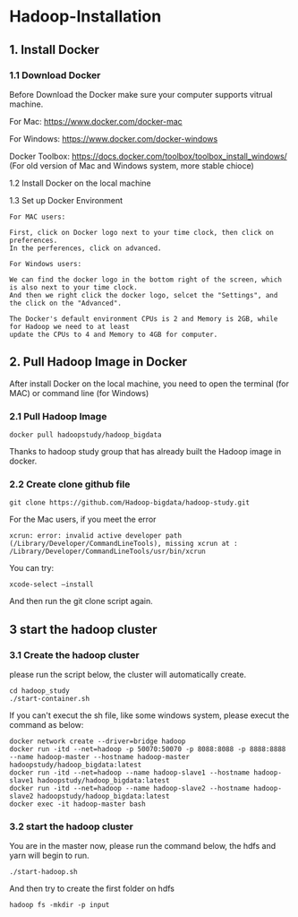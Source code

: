 # Hadoop-Installation

## 1. Install Docker

### 1.1 Download Docker 
	
Before Download the Docker make sure your computer supports vitrual machine.

For Mac: https://www.docker.com/docker-mac
	
For Windows: https://www.docker.com/docker-windows

Docker Toolbox: https://docs.docker.com/toolbox/toolbox_install_windows/
(For old version of Mac and Windows system, more stable chioce)
	
	
 1.2 Install Docker on the local machine
	
 1.3 Set up Docker Environment

	For MAC users:
	
	First, click on Docker logo next to your time clock, then click on preferences.
	In the perferences, click on advanced. 
	
	For Windows users:
	
	We can find the docker logo in the bottom right of the screen, which is also next to your time clock. 
	And then we right click the docker logo, selcet the "Settings", and the click on the "Advanced".
	
	The Docker's default environment CPUs is 2 and Memory is 2GB, while for Hadoop we need to at least
	update the CPUs to 4 and Memory to 4GB for computer.
	
	
	
## 2. Pull Hadoop Image in Docker

After install Docker on the local machine, you need to open the terminal (for MAC) or command line (for Windows)
	
### 2.1 Pull Hadoop Image
	

	docker pull hadoopstudy/hadoop_bigdata

Thanks to hadoop study group that has already built the Hadoop image in docker.
	


	
### 2.2 Create clone github file
	
	git clone https://github.com/Hadoop-bigdata/hadoop-study.git
	
For the Mac users, if you meet the error

	xcrun: error: invalid active developer path (/Library/Developer/CommandLineTools), missing xcrun at : /Library/Developer/CommandLineTools/usr/bin/xcrun

You can try:

	xcode-select –install

And then run the git clone script again.

	

## 3 start the hadoop cluster

### 3.1 Create the hadoop cluster
please run the script below, the cluster will automatically create.

	cd hadoop_study
	./start-container.sh

	
If you can't execut the sh file, like some windows system, please execut the command as below:

	docker network create --driver=bridge hadoop
	docker run -itd --net=hadoop -p 50070:50070 -p 8088:8088 -p 8888:8888 --name hadoop-master --hostname hadoop-master hadoopstudy/hadoop_bigdata:latest
	docker run -itd --net=hadoop --name hadoop-slave1 --hostname hadoop-slave1 hadoopstudy/hadoop_bigdata:latest
	docker run -itd --net=hadoop --name hadoop-slave2 --hostname hadoop-slave2 hadoopstudy/hadoop_bigdata:latest
	docker exec -it hadoop-master bash
	
### 3.2 start the hadoop cluster
You are in the master now, please run the command below, the hdfs and yarn will begin to run.

	./start-hadoop.sh
And then try to create the first folder on hdfs

	hadoop fs -mkdir -p input

	
